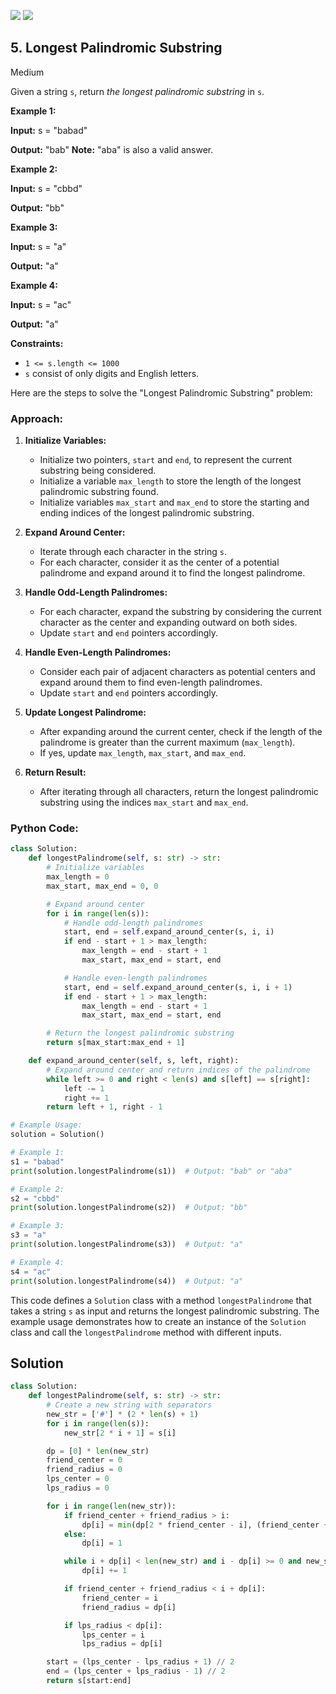 [![](https://img.shields.io/github/stars/LeetCode-in-Python/LeetCode-in-Python?label=Stars&style=flat-square)](https://github.com/LeetCode-in-Python/LeetCode-in-Python)
[![](https://img.shields.io/github/forks/LeetCode-in-Python/LeetCode-in-Python?label=Fork%20me%20on%20GitHub%20&style=flat-square)](https://github.com/LeetCode-in-Python/LeetCode-in-Python/fork)

## 5\. Longest Palindromic Substring

Medium

Given a string `s`, return _the longest palindromic substring_ in `s`.

**Example 1:**

**Input:** s = "babad"

**Output:** "bab" **Note:** "aba" is also a valid answer. 

**Example 2:**

**Input:** s = "cbbd"

**Output:** "bb" 

**Example 3:**

**Input:** s = "a"

**Output:** "a" 

**Example 4:**

**Input:** s = "ac"

**Output:** "a" 

**Constraints:**

*   `1 <= s.length <= 1000`
*   `s` consist of only digits and English letters.

Here are the steps to solve the "Longest Palindromic Substring" problem:

### Approach:

1. **Initialize Variables:**
   - Initialize two pointers, `start` and `end`, to represent the current substring being considered.
   - Initialize a variable `max_length` to store the length of the longest palindromic substring found.
   - Initialize variables `max_start` and `max_end` to store the starting and ending indices of the longest palindromic substring.

2. **Expand Around Center:**
   - Iterate through each character in the string `s`.
   - For each character, consider it as the center of a potential palindrome and expand around it to find the longest palindrome.

3. **Handle Odd-Length Palindromes:**
   - For each character, expand the substring by considering the current character as the center and expanding outward on both sides.
   - Update `start` and `end` pointers accordingly.

4. **Handle Even-Length Palindromes:**
   - Consider each pair of adjacent characters as potential centers and expand around them to find even-length palindromes.
   - Update `start` and `end` pointers accordingly.

5. **Update Longest Palindrome:**
   - After expanding around the current center, check if the length of the palindrome is greater than the current maximum (`max_length`).
   - If yes, update `max_length`, `max_start`, and `max_end`.

6. **Return Result:**
   - After iterating through all characters, return the longest palindromic substring using the indices `max_start` and `max_end`.

### Python Code:

```python
class Solution:
    def longestPalindrome(self, s: str) -> str:
        # Initialize variables
        max_length = 0
        max_start, max_end = 0, 0

        # Expand around center
        for i in range(len(s)):
            # Handle odd-length palindromes
            start, end = self.expand_around_center(s, i, i)
            if end - start + 1 > max_length:
                max_length = end - start + 1
                max_start, max_end = start, end

            # Handle even-length palindromes
            start, end = self.expand_around_center(s, i, i + 1)
            if end - start + 1 > max_length:
                max_length = end - start + 1
                max_start, max_end = start, end

        # Return the longest palindromic substring
        return s[max_start:max_end + 1]

    def expand_around_center(self, s, left, right):
        # Expand around center and return indices of the palindrome
        while left >= 0 and right < len(s) and s[left] == s[right]:
            left -= 1
            right += 1
        return left + 1, right - 1

# Example Usage:
solution = Solution()

# Example 1:
s1 = "babad"
print(solution.longestPalindrome(s1))  # Output: "bab" or "aba"

# Example 2:
s2 = "cbbd"
print(solution.longestPalindrome(s2))  # Output: "bb"

# Example 3:
s3 = "a"
print(solution.longestPalindrome(s3))  # Output: "a"

# Example 4:
s4 = "ac"
print(solution.longestPalindrome(s4))  # Output: "a"
```

This code defines a `Solution` class with a method `longestPalindrome` that takes a string `s` as input and returns the longest palindromic substring. The example usage demonstrates how to create an instance of the `Solution` class and call the `longestPalindrome` method with different inputs.

## Solution

```python
class Solution:
    def longestPalindrome(self, s: str) -> str:
        # Create a new string with separators
        new_str = ['#'] * (2 * len(s) + 1)
        for i in range(len(s)):
            new_str[2 * i + 1] = s[i]

        dp = [0] * len(new_str)
        friend_center = 0
        friend_radius = 0
        lps_center = 0
        lps_radius = 0

        for i in range(len(new_str)):
            if friend_center + friend_radius > i:
                dp[i] = min(dp[2 * friend_center - i], (friend_center + friend_radius) - i)
            else:
                dp[i] = 1

            while i + dp[i] < len(new_str) and i - dp[i] >= 0 and new_str[i + dp[i]] == new_str[i - dp[i]]:
                dp[i] += 1

            if friend_center + friend_radius < i + dp[i]:
                friend_center = i
                friend_radius = dp[i]

            if lps_radius < dp[i]:
                lps_center = i
                lps_radius = dp[i]

        start = (lps_center - lps_radius + 1) // 2
        end = (lps_center + lps_radius - 1) // 2
        return s[start:end]
```